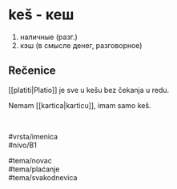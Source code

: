 # keš - кеш

1. наличные (разг.)  
2. кэш (в смысле денег, разговорное)

## Rečenice

[[platiti|Platio]] je sve u kešu bez čekanja u redu.

Nemam [[kartica|karticu]], imam samo keš.

<br>

#vrsta/imenica  
#nivo/B1  

#tema/novac  
#tema/plaćanje  
#tema/svakodnevica  
